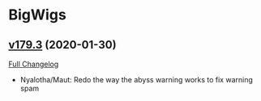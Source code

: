 # BigWigs

## [v179.3](https://github.com/BigWigsMods/BigWigs/tree/v179.3) (2020-01-30)
[Full Changelog](https://github.com/BigWigsMods/BigWigs/compare/v179.2...v179.3)

- Nyalotha/Maut: Redo the way the abyss warning works to fix warning spam  
